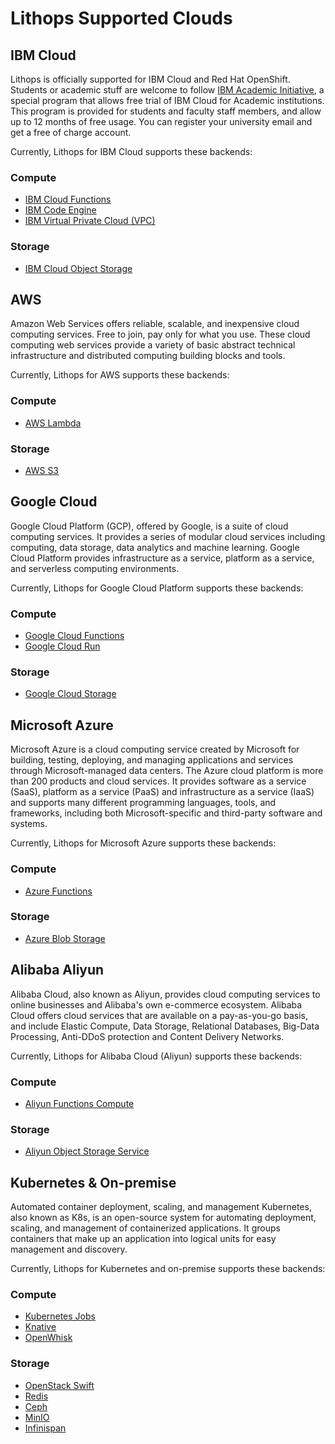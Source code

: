 # Lithops Supported Clouds

## IBM Cloud
Lithops is officially supported for IBM Cloud and Red Hat OpenShift. Students or academic stuff are welcome to follow [IBM Academic Initiative](https://ibm.biz/academic), a special program that allows free trial of IBM Cloud for Academic institutions. This program is provided for students and faculty staff members, and allow up to 12 months of free usage. You can register your university email and get a free of charge account.

Currently, Lithops for IBM Cloud supports these backends:

### Compute
- [IBM Cloud Functions](https://cloud.ibm.com/docs/openwhisk)
- [IBM Code Engine](https://cloud.ibm.com/docs/codeengine)
- [IBM Virtual Private Cloud (VPC)](https://cloud.ibm.com/docs/vpc)

### Storage
- [IBM Cloud Object Storage](https://cloud.ibm.com/docs/cloud-object-storage)


## AWS
Amazon Web Services offers reliable, scalable, and inexpensive cloud computing services. Free to join, pay only for what you use. These cloud computing web services provide a variety of basic abstract technical infrastructure and distributed computing building blocks and tools.

Currently, Lithops for AWS supports these backends:

### Compute
- [AWS Lambda](https://docs.aws.amazon.com/lambda/index.html)


### Storage
- [AWS S3](https://docs.aws.amazon.com/s3/index.html)


## Google Cloud
Google Cloud Platform (GCP), offered by Google, is a suite of cloud computing services. It provides a series of modular cloud services including computing, data storage, data analytics and machine learning. Google Cloud Platform provides infrastructure as a service, platform as a service, and serverless computing environments.

Currently, Lithops for Google Cloud Platform supports these backends:

### Compute
- [Google Cloud Functions](https://cloud.google.com/functions/docs)
- [Google Cloud Run](https://cloud.google.com/run/docs)


### Storage
- [Google Cloud Storage](https://cloud.google.com/storage/docs)


## Microsoft Azure
Microsoft Azure is a cloud computing service created by Microsoft for building, testing, deploying, and managing applications and services through Microsoft-managed data centers. The Azure cloud platform is more than 200 products and cloud services. It provides software as a service (SaaS), platform as a service (PaaS) and infrastructure as a service (IaaS) and supports many different programming languages, tools, and frameworks, including both Microsoft-specific and third-party software and systems.

Currently, Lithops for Microsoft Azure supports these backends:

### Compute
- [Azure Functions](https://docs.microsoft.com/en-us/azure/azure-functions/)


### Storage
- [Azure Blob Storage](https://docs.microsoft.com/en-us/azure/storage/blobs/)


## Alibaba Aliyun
Alibaba Cloud, also known as Aliyun, provides cloud computing services to online businesses and Alibaba's own e-commerce ecosystem. Alibaba Cloud offers cloud services that are available on a pay-as-you-go basis, and include Elastic Compute, Data Storage, Relational Databases, Big-Data Processing, Anti-DDoS protection and Content Delivery Networks.

Currently, Lithops for Alibaba Cloud (Aliyun) supports these backends:

### Compute
- [Aliyun Functions Compute](https://www.alibabacloud.com/help/product/50980.htm)


### Storage
- [Aliyun Object Storage Service](https://www.alibabacloud.com/help/product/31815.htm)


## Kubernetes & On-premise
Automated container deployment, scaling, and management Kubernetes, also known as K8s, is an open-source system for automating deployment, scaling, and management of containerized applications. It groups containers that make up an application into logical units for easy management and discovery.

Currently, Lithops for Kubernetes and on-premise supports these backends:

### Compute
- [Kubernetes Jobs](https://kubernetes.io/docs/concepts/workloads/controllers/job/)
- [Knative](https://knative.dev/)
- [OpenWhisk](https://openwhisk.apache.org/)

### Storage
- [OpenStack Swift](https://docs.openstack.org/swift/latest/)
- [Redis](https://redis.io/documentation)
- [Ceph](https://docs.ceph.com/en/latest/)
- [MinIO](https://docs.min.io/minio/baremetal/)
- [Infinispan](https://infinispan.org/documentation/)

